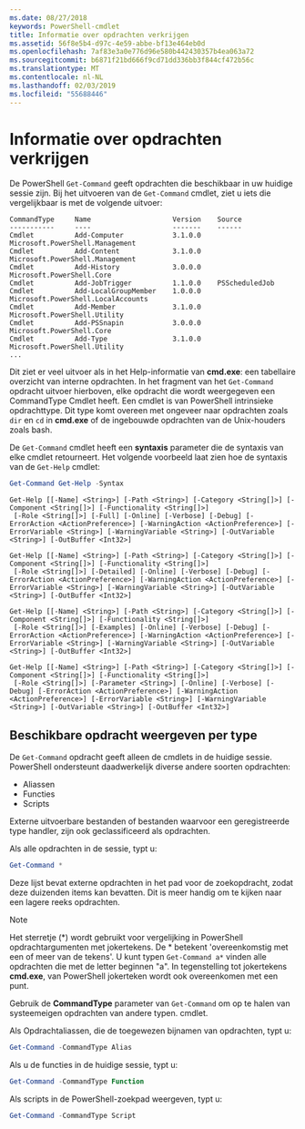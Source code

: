 ```yaml
---
ms.date: 08/27/2018
keywords: PowerShell-cmdlet
title: Informatie over opdrachten verkrijgen
ms.assetid: 56f8e5b4-d97c-4e59-abbe-bf13e464eb0d
ms.openlocfilehash: 7af83e3a0e776d96e580b442430357b4ea063a72
ms.sourcegitcommit: b6871f21bd666f9cd71dd336bb3f844cf472b56c
ms.translationtype: MT
ms.contentlocale: nl-NL
ms.lasthandoff: 02/03/2019
ms.locfileid: "55688446"
---
```

# <a name="getting-information-about-commands"></a>Informatie over opdrachten verkrijgen

De PowerShell `Get-Command` geeft opdrachten die beschikbaar in uw huidige sessie zijn.
Bij het uitvoeren van de `Get-Command` cmdlet, ziet u iets die vergelijkbaar is met de volgende uitvoer:

```output
CommandType     Name                    Version    Source
-----------     ----                    -------    ------
Cmdlet          Add-Computer            3.1.0.0    Microsoft.PowerShell.Management
Cmdlet          Add-Content             3.1.0.0    Microsoft.PowerShell.Management
Cmdlet          Add-History             3.0.0.0    Microsoft.PowerShell.Core
Cmdlet          Add-JobTrigger          1.1.0.0    PSScheduledJob
Cmdlet          Add-LocalGroupMember    1.0.0.0    Microsoft.PowerShell.LocalAccounts
Cmdlet          Add-Member              3.1.0.0    Microsoft.PowerShell.Utility
Cmdlet          Add-PSSnapin            3.0.0.0    Microsoft.PowerShell.Core
Cmdlet          Add-Type                3.1.0.0    Microsoft.PowerShell.Utility
...
```

Dit ziet er veel uitvoer als in het Help-informatie van **cmd.exe**: een tabellaire overzicht van interne opdrachten. In het fragment van het `Get-Command` opdracht uitvoer hierboven, elke opdracht die wordt weergegeven een CommandType Cmdlet heeft. Een cmdlet is van PowerShell intrinsieke opdrachttype. Dit type komt overeen met ongeveer naar opdrachten zoals `dir` en `cd` in **cmd.exe** of de ingebouwde opdrachten van de Unix-houders zoals bash.

De `Get-Command` cmdlet heeft een **syntaxis** parameter die de syntaxis van elke cmdlet retourneert. Het volgende voorbeeld laat zien hoe de syntaxis van de `Get-Help` cmdlet:

```powershell
Get-Command Get-Help -Syntax
```

```output
Get-Help [[-Name] <String>] [-Path <String>] [-Category <String[]>] [-Component <String[]>] [-Functionality <String[]>]
 [-Role <String[]>] [-Full] [-Online] [-Verbose] [-Debug] [-ErrorAction <ActionPreference>] [-WarningAction <ActionPreference>] [-ErrorVariable <String>] [-WarningVariable <String>] [-OutVariable <String>] [-OutBuffer <Int32>]

Get-Help [[-Name] <String>] [-Path <String>] [-Category <String[]>] [-Component <String[]>] [-Functionality <String[]>]
 [-Role <String[]>] [-Detailed] [-Online] [-Verbose] [-Debug] [-ErrorAction <ActionPreference>] [-WarningAction <ActionPreference>] [-ErrorVariable <String>] [-WarningVariable <String>] [-OutVariable <String>] [-OutBuffer <Int32>]

Get-Help [[-Name] <String>] [-Path <String>] [-Category <String[]>] [-Component <String[]>] [-Functionality <String[]>]
 [-Role <String[]>] [-Examples] [-Online] [-Verbose] [-Debug] [-ErrorAction <ActionPreference>] [-WarningAction <ActionPreference>] [-ErrorVariable <String>] [-WarningVariable <String>] [-OutVariable <String>] [-OutBuffer <Int32>]

Get-Help [[-Name] <String>] [-Path <String>] [-Category <String[]>] [-Component <String[]>] [-Functionality <String[]>]
 [-Role <String[]>] [-Parameter <String>] [-Online] [-Verbose] [-Debug] [-ErrorAction <ActionPreference>] [-WarningAction <ActionPreference>] [-ErrorVariable <String>] [-WarningVariable <String>] [-OutVariable <String>] [-OutBuffer <Int32>]
```

## <a name="displaying-available-command-by-type"></a>Beschikbare opdracht weergeven per type

De `Get-Command` opdracht geeft alleen de cmdlets in de huidige sessie. PowerShell ondersteunt daadwerkelijk diverse andere soorten opdrachten:

- Aliassen
- Functies
- Scripts

Externe uitvoerbare bestanden of bestanden waarvoor een geregistreerde type handler, zijn ook geclassificeerd als opdrachten.

Als alle opdrachten in de sessie, typt u:

```powershell
Get-Command *
```

Deze lijst bevat externe opdrachten in het pad voor de zoekopdracht, zodat deze duizenden items kan bevatten.
Dit is meer handig om te kijken naar een lagere reeks opdrachten.

> [!NOTE]
> Het sterretje (\*) wordt gebruikt voor vergelijking in PowerShell opdrachtargumenten met jokertekens. De \* betekent 'overeenkomstig met een of meer van de tekens'. U kunt typen `Get-Command a*` vinden alle opdrachten die met de letter beginnen "a". In tegenstelling tot jokertekens **cmd.exe**, van PowerShell jokerteken wordt ook overeenkomen met een punt.

Gebruik de **CommandType** parameter van `Get-Command` om op te halen van systeemeigen opdrachten van andere typen.
cmdlet.

Als Opdrachtaliassen, die de toegewezen bijnamen van opdrachten, typt u:

```powershell
Get-Command -CommandType Alias
```

Als u de functies in de huidige sessie, typt u:

```powershell
Get-Command -CommandType Function
```

Als scripts in de PowerShell-zoekpad weergeven, typt u:

```powershell
Get-Command -CommandType Script
```